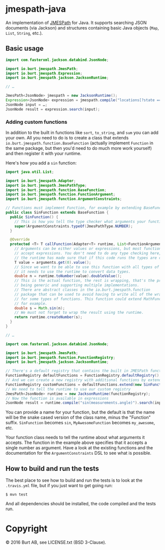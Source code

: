 # jmespath-java

An implementation of [JMESPath](http://jmespath.org/) for Java. It supports searching JSON documents (via Jackson) and structures containing basic Java objects (`Map`, `List`, `String`, etc.).

## Basic usage

```java
import com.fasterxml.jackson.databind.JsonNode;

import io.burt.jmespath.JmesPath;
import io.burt.jmespath.Expression;
import io.burt.jmespath.jackson.JacksonRuntime;

// …

JmesPath<JsonNode> jmespath = new JacksonRuntime();
Expression<JsonNode> expression = jmespath.compile("locations[?state == 'WA'].name | sort(@) | {WashingtonCities: join(', ', @)}");
JsonNode input = …;
JsonNode result = expression.search(input);
```

### Adding custom functions

In addition to the built in functions like `sort`, `to_string`, and `sum` you can add your own. All you need to do is to create a class that extends `io.burt.jmespath.function.BaseFunction` (actually implement `Function` in the same package, but then you'd need to do much more work yourself) and then register it with your runtime.

Here's how you add a `sin` function:

```java
import java.util.List;

import io.burt.jmespath.Adapter;
import io.burt.jmespath.JmesPathType;
import io.burt.jmespath.function.BaseFunction;
import io.burt.jmespath.function.FunctionArgument;
import io.burt.jmespath.function.ArgumentConstraints;

// Functions must implement Function, for example by extending BaseFunction
public class SinFunction extends BaseFunction {
  public SinFunction() {
    // This is how you tell the type checker what arguments your function accepts
    super(ArgumentConstraints.typeOf(JmesPathType.NUMBER);
  }

  @Override
  protected <T> T callFunction(Adapter<T> runtime, List<FunctionArgument<T>> arguments) {
    // Arguments can be either values or expressions, but most functions only
    // accept expressions. You don't need to do any type checking here, the
    // the runtime has made sure that if this code runs the types are correct.
    T value = arguments.get(0).value();
    // Since we want to be able to use this function with all types of inputs
    // it needs to use the runtime to convert data types.
    double n = runtime.toNumber(value).doubleValue();
    // This is the actual function, the rest is wrapping, that's the price of
    // being generic and supporting multiple implementations.
    // There are abstract classes in the io.burt.jmespath.function
    // package that can be used to avoid having to write all of the wrapping
    // for some types of functions. This function could extend MathFunction,
    // for example.
    double s = Math.sin(n);
    // We must not forget to wrap the result using the runtime.
    return runtime.createNumber(s);
  }
}

// …

import com.fasterxml.jackson.databind.JsonNode;

import io.burt.jmespath.JmesPath;
import io.burt.jmespath.function.FunctionRegistry;
import io.burt.jmespath.jackson.JacksonRuntime;

// There's a default registry that contains the built in JMESPath functions
FunctionRegistry defaultFunctions = FunctionRegistry.defaultRegistry();
// And we can create a new registry with additional functions by extending it
FunctionRegistry customFunctions = defaultFunctions.extend(new SinFunction());
// We need to tell the runtime to use our custom registry
JmesPath<JsonNode> runtime = new JacksonRuntime(functionRegistry);
// Now the function is available in expressions
JsonNode result = runtime.compile("sin(measurements.angle)").search(input);
```

You can provide a name for your function, but the default is that the name will be the snake cased version of the class name, minus the "Function" suffix. `SinFunction` becomes `sin`, `MyAwesomeFunction` becomes `my_awesome`, etc.

Your function class needs to tell the runtime about what arguments it accepts. The function in the example above specifies that it accepts a single number as argument. Have a look at the existing functions and the documentation for the `ArgumentConstraints` DSL to see what is possible.

## How to build and run the tests

The best place to see how to build and run the tests is to look at the `.travis.yml` file, but if you just want to get going run:

```
$ mvn test
```

And all dependencies should be installed, the code compiled and the tests run.

# Copyright

© 2016 Burt AB, see LICENSE.txt (BSD 3-Clause).